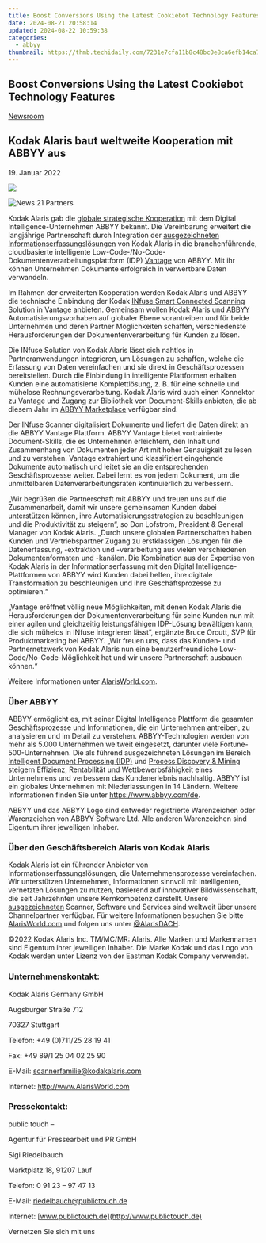 ```yaml
---
title: Boost Conversions Using the Latest Cookiebot Technology Features
date: 2024-08-21 20:58:14
updated: 2024-08-22 10:59:38
categories:
  - abbyy
thumbnail: https://thmb.techidaily.com/7231e7cfa11b8c48bc0e8ca6efb14ca7e0a26276b7faf838f32af6539b7e71cf.jpg
---
```


## Boost Conversions Using the Latest Cookiebot Technology Features

[Newsroom](https://tools.techidaily.com/abbyy/products/)

## Kodak Alaris baut weltweite Kooperation mit ABBYY aus

19\. Januar 2022

![](https://content.abbyy.com/-/media/project/abbyy/abbyy/branchtemplates/shutterstock_1272462163_1296-x-729.jpg?h=729&iar=0&w=1296)

![News 21 Partners](https://static1.abbyy.com/abbyycommedia/33676/news-21-partners.jpg) 

Kodak Alaris gab die [globale strategische Kooperation](https://www.alarisworld.com/landing-page/global-alliance-partners?utm%5Fsource=pr&utm%5Fmedium=pressrelease&utm%5Fcampaign=ABBYY) mit dem Digital Intelligence-Unternehmen ABBYY bekannt. Die Vereinbarung erweitert die langjährige Partnerschaft durch Integration der [ausgezeichneten Informationserfassungslösungen](https://www.alarisworld.com/about-us/newsroom/2021/2021-bli-scanner-line-of-the-year?utm%5Fsource=pr&utm%5Fmedium=pressrelease&utm%5Fcampaign=ABBYY) von Kodak Alaris in die branchenführende, cloudbasierte intelligente Low-Code-/No-Code-Dokumentenverarbeitungsplattform (IDP) [Vantage](https://tools.techidaily.com/abbyy/products/) von ABBYY. Mit ihr können Unternehmen Dokumente erfolgreich in verwertbare Daten verwandeln.

Im Rahmen der erweiterten Kooperation werden Kodak Alaris und ABBYY die technische Einbindung der Kodak [INfuse Smart Connected Scanning Solution](https://www.alarisworld.com/landing-page/infuse-smart-connected-scanning?utm%5Fsource=pr&utm%5Fmedium=pressrelease&utm%5Fcampaign=ABBYY) in Vantage anbieten. Gemeinsam wollen Kodak Alaris und [ABBYY](https://tools.techidaily.com/abbyy/products/) Automatisierungsvorhaben auf globaler Ebene vorantreiben und für beide Unternehmen und deren Partner Möglichkeiten schaffen, verschiedenste Herausforderungen der Dokumentenverarbeitung für Kunden zu lösen.

Die INfuse Solution von Kodak Alaris lässt sich nahtlos in Partneranwendungen integrieren, um Lösungen zu schaffen, welche die Erfassung von Daten vereinfachen und sie direkt in Geschäftsprozessen bereitstellen. Durch die Einbindung in intelligente Plattformen erhalten Kunden eine automatisierte Komplettlösung, z. B. für eine schnelle und mühelose Rechnungsverarbeitung. Kodak Alaris wird auch einen Konnektor zu Vantage und Zugang zur Bibliothek von Document-Skills anbieten, die ab diesem Jahr im [ABBYY Marketplace](https://tools.techidaily.com/abbyy/products/) verfügbar sind.

Der INfuse Scanner digitalisiert Dokumente und liefert die Daten direkt an die ABBYY Vantage Plattform. ABBYY Vantage bietet vortrainierte Document-Skills, die es Unternehmen erleichtern, den Inhalt und Zusammenhang von Dokumenten jeder Art mit hoher Genauigkeit zu lesen und zu verstehen. Vantage extrahiert und klassifiziert eingehende Dokumente automatisch und leitet sie an die entsprechenden Geschäftsprozesse weiter. Dabei lernt es von jedem Dokument, um die unmittelbaren Datenverarbeitungsraten kontinuierlich zu verbessern.

„Wir begrüßen die Partnerschaft mit ABBYY und freuen uns auf die Zusammenarbeit, damit wir unsere gemeinsamen Kunden dabei unterstützen können, ihre Automatisierungsstrategien zu beschleunigen und die Produktivität zu steigern“, so Don Lofstrom, President & General Manager von Kodak Alaris. „Durch unsere globalen Partnerschaften haben Kunden und Vertriebspartner Zugang zu erstklassigen Lösungen für die Datenerfassung, -extraktion und -verarbeitung aus vielen verschiedenen Dokumentenformaten und -kanälen. Die Kombination aus der Expertise von Kodak Alaris in der Informationserfassung mit den Digital Intelligence-Plattformen von ABBYY wird Kunden dabei helfen, ihre digitale Transformation zu beschleunigen und ihre Geschäftsprozesse zu optimieren.“

„Vantage eröffnet völlig neue Möglichkeiten, mit denen Kodak Alaris die Herausforderungen der Dokumentenverarbeitung für seine Kunden nun mit einer agilen und gleichzeitig leistungsfähigen IDP-Lösung bewältigen kann, die sich mühelos in INfuse integrieren lässt“, ergänzte Bruce Orcutt, SVP für Produktmarketing bei ABBYY. „Wir freuen uns, dass das Kunden- und Partnernetzwerk von Kodak Alaris nun eine benutzerfreundliche Low-Code/No-Code-Möglichkeit hat und wir unsere Partnerschaft ausbauen können.“

Weitere Informationen unter [AlarisWorld.com](https://www.AlarisWorld.com).

### Über ABBYY

ABBYY ermöglicht es, mit seiner Digital Intelligence Plattform die gesamten Geschäftsprozesse und Informationen, die ein Unternehmen antreiben, zu analysieren und im Detail zu verstehen. ABBYY-Technologien werden von mehr als 5.000 Unternehmen weltweit eingesetzt, darunter viele Fortune-500-Unternehmen. Die als führend ausgezeichneten Lösungen im Bereich [Intelligent Document Processing (IDP)](https://www.abbyy.com/company/news/everest-group-recognizes-abbyy-as-a-leader-in-intelligent-document-processing-products-peak-matrix-assessment-for-second-consecutive-year-2020/ "Everest Group Recognizes ABBYY as a Leader in Intelligent Document Processing Products") und [Process Discovery & Mining](https://tools.techidaily.com/abbyy/products/) steigern Effizienz, Rentabilität und Wettbewerbsfähigkeit eines Unternehmens und verbessern das Kundenerlebnis nachhaltig. ABBYY ist ein globales Unternehmen mit Niederlassungen in 14 Ländern. Weitere Informationen finden Sie unter <https://www.abbyy.com/de>.

ABBYY und das ABBYY Logo sind entweder registrierte Warenzeichen oder Warenzeichen von ABBYY Software Ltd. Alle anderen Warenzeichen sind Eigentum ihrer jeweiligen Inhaber.

### Über den Geschäftsbereich Alaris von Kodak Alaris

Kodak Alaris ist ein führender Anbieter von Informationserfassungslösungen, die Unternehmensprozesse vereinfachen. Wir unterstützen Unternehmen, Informationen sinnvoll mit intelligenten, vernetzten Lösungen zu nutzen, basierend auf innovativer Bildwissenschaft, die seit Jahrzehnten unsere Kernkompetenz darstellt. Unsere [ausgezeichneten](https://www.alarisworld.com/de-de/about-us/industry-recognition?utm%5Fsource=pr&utm%5Fmedium=pressrelease&utm%5Fcampaign=brand) Scanner, Software und Services sind weltweit über unsere Channelpartner verfügbar. Für weitere Informationen besuchen Sie bitte [AlarisWorld.com](http://www.alarisworld.com/) und folgen uns unter [@AlarisDACH](https://twitter.com/AlarisDACH).

©2022 Kodak Alaris Inc. TM/MC/MR: Alaris. Alle Marken und Markennamen sind Eigentum ihrer jeweiligen Inhaber. Die Marke Kodak und das Logo von Kodak werden unter Lizenz von der Eastman Kodak Company verwendet.

### Unternehmenskontakt:

Kodak Alaris Germany GmbH

Augsburger Straße 712

70327 Stuttgart

Telefon: +49 (0)711/25 28 19 41

Fax: +49 89/1 25 04 02 25 90

E-Mail: [scannerfamilie@kodakalaris.com](https://tools.techidaily.com/abbyy/products/)

Internet: <http://www.AlarisWorld.com>

### Pressekontakt:

public touch –

Agentur für Pressearbeit und PR GmbH

Sigi Riedelbauch

Marktplatz 18, 91207 Lauf

Telefon: 0 91 23 – 97 47 13

E-Mail: [riedelbauch@publictouch.de](https://tools.techidaily.com/abbyy/products/)

Internet: [www.publictouch.de](http://www.publictouch.de)

Vernetzen Sie sich mit uns

<ins class="adsbygoogle"
     style="display:block"
     data-ad-format="autorelaxed"
     data-ad-client="ca-pub-7571918770474297"
     data-ad-slot="1223367746"></ins>



<ins class="adsbygoogle"
     style="display:block"
     data-ad-client="ca-pub-7571918770474297"
     data-ad-slot="8358498916"
     data-ad-format="auto"
     data-full-width-responsive="true"></ins>
